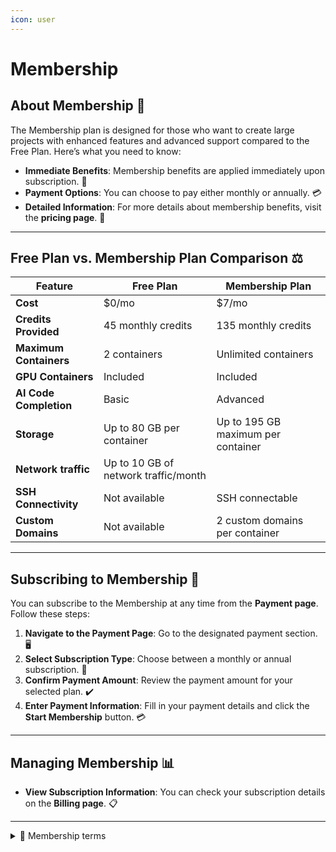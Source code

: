 ```yaml
---
icon: user
---
```


# Membership

## About Membership 🏅

The Membership plan is designed for those who want to create large projects with enhanced features and advanced support compared to the Free Plan. Here’s what you need to know:

* **Immediate Benefits**: Membership benefits are applied immediately upon subscription. 🚀
* **Payment Options**: You can choose to pay either monthly or annually. 💳
* **Detailed Information**: For more details about membership benefits, visit the **pricing page**. 📄

***

## Free Plan vs. Membership Plan Comparison ⚖️

| Feature                | Free Plan                            | Membership Plan                    |
| ---------------------- | ------------------------------------ | ---------------------------------- |
| **Cost**               | $0/mo                                | $7/mo                              |
| **Credits Provided**   | 45 monthly credits                   | 135 monthly credits                |
| **Maximum Containers** | 2 containers                         | Unlimited containers               |
| **GPU Containers**     | Included                             | Included                           |
| **AI Code Completion** | Basic                                | Advanced                           |
| **Storage**            | Up to 80 GB per container            | Up to 195 GB maximum per container |
| **Network traffic**    | Up to 10 GB of network traffic/month |                                    |
| **SSH Connectivity**   | Not available                        | SSH connectable                    |
| **Custom Domains**     | Not available                        | 2 custom domains per container     |

***

## Subscribing to Membership 📝

You can subscribe to the Membership at any time from the **Payment page**. Follow these steps:

1. **Navigate to the Payment Page**: Go to the designated payment section. 🖥️
2. **Select Subscription Type**: Choose between a monthly or annual subscription. 📅
3. **Confirm Payment Amount**: Review the payment amount for your selected plan. ✔️
4. **Enter Payment Information**: Fill in your payment details and click the **Start Membership** button. 💳

***

## Managing Membership 📊

* **View Subscription Information**: You can check your subscription details on the **Billing page**. 📋

***

<details>

<summary><span data-gb-custom-inline data-tag="emoji" data-code="1f4d6">📖</span>  Membership terms</summary>



* This policy forms part of the[ Arkain Terms of Service](https://accounts.goorm.io/terms) and Conditions and is subject to the terms and conditions of the Arkain Service Terms and Conditions if not specified in this policy.

- Members are deemed to have agreed to a one-month periodic automatic payment agreement by paying for their Arkain membership. The amount used in the following payment cycle will be charged to the registered payment method.

* Additional services (including additional options) are additional services provided when a Arkain membership is paid, and members can choose whether to use it or not. Members are deemed to have agreed to an automatic payment agreement following a one-month payment cycle by paying for Arkain supplementary services. The amount calculated according to the remaining subscription period of the Arkain membership is applied to the initial payment of the additional service, and the amount used in the next payment cycle will be charged to the registered payment method combined with the Arkain membership subscription amount.

- Members can withdraw their subscription within 7 days from the date of subscription. However, if the contents of the contract are different from the contents indicated or advertised by the company or are implemented differently from the contents of the contract, the subscription can be withdrawn within one month from the date of subscription, or within 14 days from the date of knowing or knowing the fact.

* Members may cancel the automatic renewal of their subscription agreement at any time, following the instructions provided online. If the member chooses to cancel the automatic renewal during the subscription contract period, the member can use the service for the remainder of the contract.

- Arkain may offer membership subscription benefits based on promotion or members' activities, and the terms and details of the membership offer will be announced separately through Arkain.

* If the member's use of the service is restricted or leaves the member due to reasons attributable to the member, such as the terms of use, the subscription contract will be canceled, and repayment and compensation for the canceled subscription cannot be requested. However, the subscription contract will not be canceled if the restriction on the use of the service is lifted.

- If the member's use of the service is restricted or leaves the member due to reasons attributable to the member, such as the terms of use, the subscription contract will be canceled, and repayment and compensation for the canceled subscription cannot be requested. However, the subscription contract will not be canceled if the restriction on the use of the service is lifted.

* Members cannot transfer membership subscription agreements to other members.

</details>
